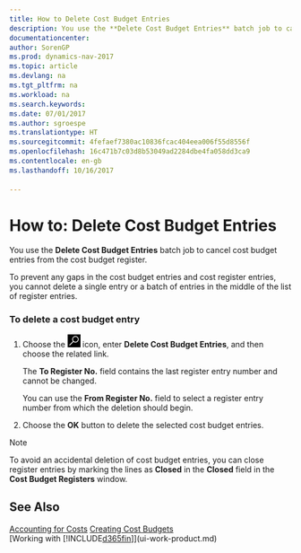 ```yaml
---
title: How to Delete Cost Budget Entries
description: You use the **Delete Cost Budget Entries** batch job to cancel cost budget entries from the cost budget register.
documentationcenter: 
author: SorenGP
ms.prod: dynamics-nav-2017
ms.topic: article
ms.devlang: na
ms.tgt_pltfrm: na
ms.workload: na
ms.search.keywords: 
ms.date: 07/01/2017
ms.author: sgroespe
ms.translationtype: HT
ms.sourcegitcommit: 4fefaef7380ac10836fcac404eea006f55d8556f
ms.openlocfilehash: 16c471b7c03d8b53049ad2284dbe4fa058dd3ca9
ms.contentlocale: en-gb
ms.lasthandoff: 10/16/2017

---
```

# <a name="how-to-delete-cost-budget-entries"></a>How to: Delete Cost Budget Entries
You use the **Delete Cost Budget Entries** batch job to cancel cost budget entries from the cost budget register.  

To prevent any gaps in the cost budget entries and cost register entries, you cannot delete a single entry or a batch of entries in the middle of the list of register entries.  

### <a name="to-delete-a-cost-budget-entry"></a>To delete a cost budget entry  

1.  Choose the ![Search for Page or Report](media/ui-search/search_small.png "Search for Page or Report icon") icon, enter **Delete Cost Budget Entries**, and then choose the related link.  

    The **To Register No.** field contains the last register entry number and cannot be changed.  

    You can use the **From Register No.** field to select a register entry number from which the deletion should begin.  
2.  Choose the **OK** button to delete the selected cost budget entries.  

> [!NOTE]  
>  To avoid an accidental deletion of cost budget entries, you can close register entries by marking the lines as **Closed** in the **Closed** field in the **Cost Budget Registers** window.  

## <a name="see-also"></a>See Also  
[Accounting for Costs](finance-manage-cost-accounting.md)
[Creating Cost Budgets](finance-create-cost-budgets.md)  
[Working with [!INCLUDE[d365fin](includes/d365fin_md.md)]](ui-work-product.md)


